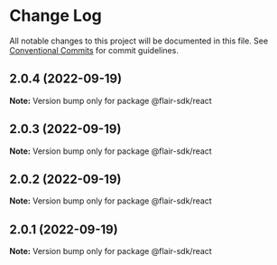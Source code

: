 # Change Log

All notable changes to this project will be documented in this file.
See [Conventional Commits](https://conventionalcommits.org) for commit guidelines.

## 2.0.4 (2022-09-19)

**Note:** Version bump only for package @flair-sdk/react





## 2.0.3 (2022-09-19)

**Note:** Version bump only for package @flair-sdk/react





## 2.0.2 (2022-09-19)

**Note:** Version bump only for package @flair-sdk/react





## 2.0.1 (2022-09-19)

**Note:** Version bump only for package @flair-sdk/react
